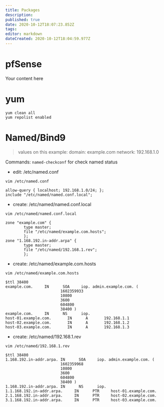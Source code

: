 ```yaml
---
title: Packages
description: 
published: true
date: 2020-10-12T18:07:23.852Z
tags: 
editor: markdown
dateCreated: 2020-10-12T18:04:59.977Z
---
```


# pfSense
Your content here


# yum

```
yum clean all
yum repolist enabled
```

# Named/Bind9

> values on this example:
> domain: example.com
> network: 192.168.1.0

Commands: `named-checkconf` for check named status

+ edit: /etc/named.conf
```
vim /etc/named.conf

allow-query { localhost; 192.168.1.0/24; };
include "/etc/named/named.conf.local";
```

+ create: /etc/named/named.conf.local
```
vim /etc/named/named.conf.local

zone "example.com" {
        type master;
        file "/etc/named/example.com.hosts";
        };
zone "1.168.192.in-addr.arpa" {
        type master;
        file "/etc/named/192.168.1.rev";
        };
```

+ create: /etc/named/example.com.hosts
```
vim /etc/named/example.com.hosts

$ttl 38400
example.com.     IN      SOA     iop. admin.example.com. (
                        1602359933
                        10800
                        3600
                        604800
                        38400 )
example.com.     IN      NS      iop.
host-01.example.com.       IN      A       192.168.1.1
host-02.example.com.       IN      A       192.168.1.2
host-03.example.com.       IN      A       192.168.1.3
```

+ create: /etc/named/192.168.1.rev
```
vim /etc/named/192.168.1.rev

$ttl 38400
1.168.192.in-addr.arpa. IN      SOA     iop. admin.example.com. (
                        1602359968
                        10800
                        3600
                        604800
                        38400 )
1.168.192.in-addr.arpa. IN      NS      iop.
1.1.168.192.in-addr.arpa.     IN      PTR     host-01.example.com.
2.1.168.192.in-addr.arpa.     IN      PTR     host-02.example.com.
3.1.168.192.in-addr.arpa.     IN      PTR     host-03.example.com.
```



